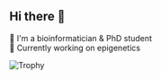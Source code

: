 ## Hi there 👋

<!--
**xr-song/xr-song** is a ✨ _special_ ✨ repository because its `README.md` (this file) appears on your GitHub profile.

Here are some ideas to get you started:

- 🔭 I’m currently working on ...
- 🌱 I’m currently learning ...
- 👯 I’m looking to collaborate on ...
- 🤔 I’m looking for help with ...
- 💬 Ask me about ...
- 📫 How to reach me: ...
- 😄 Pronouns: ...
- ⚡ Fun fact: ...

## 🔥 GitHub Stats
![Your github stats](https://github-readme-stats.vercel.app/api?username=xr-song&show_icons=true&theme=radical)

## 📈 Streak Stats
![GitHub Streak](https://streak-stats.demolab.com?user=xr-song&theme=radical)

## 🏆 Trophies

-->


🌱 I'm a bioinformatician & PhD student  
🧬 Currently working on epigenetics  


![Trophy](https://github-profile-trophy.vercel.app/?username=xr-song&theme=darkhub)
